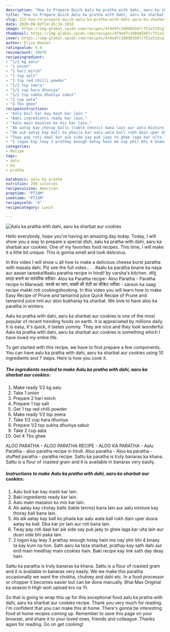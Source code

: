 ```yaml
---
description: "How to Prepare Quick Aalu ka pratha with dahi, aaru ka sharbat aur cookies"
title: "How to Prepare Quick Aalu ka pratha with dahi, aaru ka sharbat aur cookies"
slug: 112-how-to-prepare-quick-aalu-ka-pratha-with-dahi-aaru-ka-sharbat-aur-cookies
date: 2020-09-02T14:45:34.193Z
image: https://img-global.cpcdn.com/recipes/4f4e97c3d0d85b07/751x532cq70/aalu-ka-pratha-with-dahi-aaru-ka-sharbat-aur-cookies-recipe-main-photo.jpg
thumbnail: https://img-global.cpcdn.com/recipes/4f4e97c3d0d85b07/751x532cq70/aalu-ka-pratha-with-dahi-aaru-ka-sharbat-aur-cookies-recipe-main-photo.jpg
cover: https://img-global.cpcdn.com/recipes/4f4e97c3d0d85b07/751x532cq70/aalu-ka-pratha-with-dahi-aaru-ka-sharbat-aur-cookies-recipe-main-photo.jpg
author: Eliza Weaver
ratingvalue: 4.4
reviewcount: 39078
recipeingredient:
- "1/2 kg aalu"
- "1 onion"
- "2 hari mirch"
- "1 tsp salt"
- "1 tsp red chilli powder"
- "1/2 tsp zeera"
- "1/2 cup hara dhuniya"
- "1/2 tsp sukha dhuniya sabut"
- "2 cup aata"
- "4 Tbs ghee"
recipeinstructions:
- "Aalu boil kar kay mash kar lain."
- "Baki ingredients ready kar lain."
- "Aalu main masalon ko mix kar lain."
- "Ab aatay kay chotay balls (table tennis) bana lain aur aalu mixture kay thoray ball bana lain."
- "Ab aik aatay kay ball ko phaila kar aalu wala ball rukh dain uper dusra aatay ka ball. Dba kar jor lain aur roti bana lain."
- "Tway pay roti daal kar aik side say puk jaey to ghee laga kar ulta lain aur dusri side bhi paka lain."
- "2 logon kay leay 3 prathay enough hotay hain me nay phir bhi 4 bnaey ta kay kum na hon. Sath aaru ka taza sharbat, prathay kay sath dahi aur end main meethay main cookies hain. Baki recipe kay link sath day deay hain."
categories:
- Recipe
tags:
- aalu
- ka
- pratha

katakunci: aalu ka pratha 
nutrition: 204 calories
recipecuisine: American
preptime: "PT29M"
cooktime: "PT33M"
recipeyield: "4"
recipecategory: Lunch

---
```



![Aalu ka pratha with dahi, aaru ka sharbat aur cookies](https://img-global.cpcdn.com/recipes/4f4e97c3d0d85b07/751x532cq70/aalu-ka-pratha-with-dahi-aaru-ka-sharbat-aur-cookies-recipe-main-photo.jpg)

Hello everybody, hope you're having an amazing day today. Today, I will show you a way to prepare a special dish, aalu ka pratha with dahi, aaru ka sharbat aur cookies. One of my favorites food recipes. This time, I will make it a little bit unique. This is gonna smell and look delicious.

In this video I will show u all how to make a delicious cheese burst paratha with masala dahi. Plz see the full video.. . . #aalu ka paratha bnane ka naya aur aasan tareeka!#aalu paratha recipe in hindi! by varsha&#39;s kitchen. आलू पराठा बनाने का पारंपरिक तरीका- Aloo ka Paratha recipe- Aloo Paratha - Paratha recipe in Marwadi. सरसो का साग, मक्की की रोटी का सीक्रेट तरीका - sarson ka saag recipe makki roti cookingshooking. In this video you will learn how to make Easy Recipe of Prune and tamarind juice Quick Recipe of Prune and tamarind juice imli aur aloo bukharay ka sharbat. We love to have aloo ka paratha in winters.

Aalu ka pratha with dahi, aaru ka sharbat aur cookies is one of the most popular of recent trending foods on earth. It is appreciated by millions daily. It is easy, it's quick, it tastes yummy. They are nice and they look wonderful. Aalu ka pratha with dahi, aaru ka sharbat aur cookies is something which I have loved my entire life.


To get started with this recipe, we have to first prepare a few components. You can have aalu ka pratha with dahi, aaru ka sharbat aur cookies using 10 ingredients and 7 steps. Here is how you cook it.

<!--inarticleads1-->

##### The ingredients needed to make Aalu ka pratha with dahi, aaru ka sharbat aur cookies:

1. Make ready 1/2 kg aalu
1. Take 1 onion
1. Prepare 2 hari mirch
1. Prepare 1 tsp salt
1. Get 1 tsp red chilli powder
1. Make ready 1/2 tsp zeera
1. Take 1/2 cup hara dhuniya
1. Prepare 1/2 tsp sukha dhuniya sabut
1. Take 2 cup aata
1. Get 4 Tbs ghee


ALOO PARATHA - ALOO PARATHA RECIPE - ALOO KA PARATHA - Aalu Paratha - aloo paratha recipe in hindi. Aloo paratha - Aloo ka paratha - stuffed paratha - paratha recipe. Sattu ka paratha is truly banaras ka khana. Sattu is a flour of roasted gram and it is available in banaras very easily. 

<!--inarticleads2-->

##### Instructions to make Aalu ka pratha with dahi, aaru ka sharbat aur cookies:

1. Aalu boil kar kay mash kar lain.
1. Baki ingredients ready kar lain.
1. Aalu main masalon ko mix kar lain.
1. Ab aatay kay chotay balls (table tennis) bana lain aur aalu mixture kay thoray ball bana lain.
1. Ab aik aatay kay ball ko phaila kar aalu wala ball rukh dain uper dusra aatay ka ball. Dba kar jor lain aur roti bana lain.
1. Tway pay roti daal kar aik side say puk jaey to ghee laga kar ulta lain aur dusri side bhi paka lain.
1. 2 logon kay leay 3 prathay enough hotay hain me nay phir bhi 4 bnaey ta kay kum na hon. Sath aaru ka taza sharbat, prathay kay sath dahi aur end main meethay main cookies hain. Baki recipe kay link sath day deay hain.


Sattu ka paratha is truly banaras ka khana. Sattu is a flour of roasted gram and it is available in banaras very easily. We we make this paratha occasionally we want the chokha, chutney and dahi etc. In a food processor or chopper it becomes easier but can be done manually. Bhai Max Original ka season h High woh upload kro na Yr. 

So that is going to wrap this up for this exceptional food aalu ka pratha with dahi, aaru ka sharbat aur cookies recipe. Thank you very much for reading. I'm confident that you can make this at home. There's gonna be interesting food at home recipes coming up. Remember to save this page on your browser, and share it to your loved ones, friends and colleague. Thanks again for reading. Go on get cooking!
